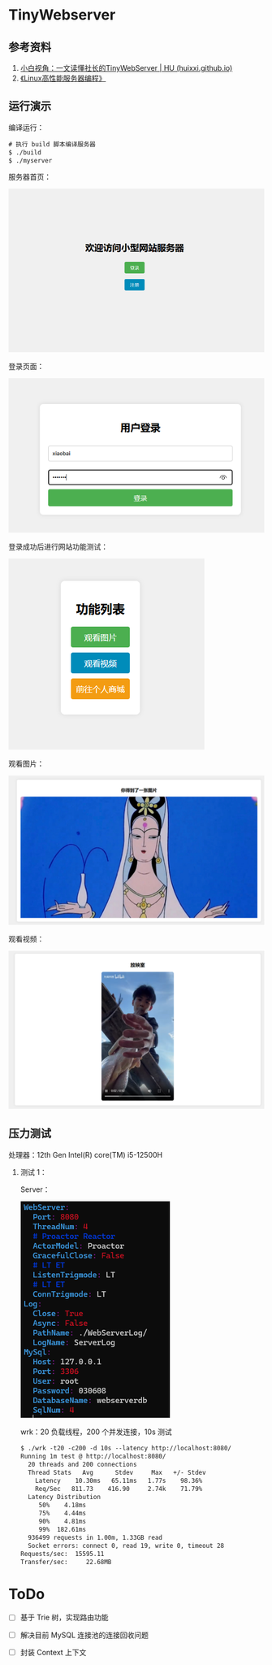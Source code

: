 # TinyWebserver

## 参考资料

1. [小白视角：一文读懂社长的TinyWebServer | HU (huixxi.github.io)](https://huixxi.github.io/2020/06/02/小白视角：一文读懂社长的TinyWebServer/#more)
2. [《Linux高性能服务器编程》](https://book.douban.com/subject/24722611/)



## 运行演示

编译运行：

```shell
# 执行 build 脚本编译服务器
$ ./build
$ ./myserver
```

服务器首页：

![image-20240727151544655](./tinywebserver.assets/image-20240727151544655.png)

登录页面：

![image-20240727151602796](./tinywebserver.assets/image-20240727151602796.png)

登录成功后进行网站功能测试：

![image-20240727151627417](./tinywebserver.assets/image-20240727151627417.png)

观看图片：

![image-20240727151638666](./tinywebserver.assets/image-20240727151638666.png)

观看视频：

![image-20240727151824728](./tinywebserver.assets/image-20240727151824728.png)

## 压力测试

处理器：12th Gen Intel(R) core(TM) i5-12500H

1. 测试 1：

   Server：

   ![image-20240727151746618](./tinywebserver.assets/image-20240727151746618.png)

   wrk：20 负载线程，200 个并发连接，10s 测试

   ```shell
   $ ./wrk -t20 -c200 -d 10s --latency http://localhost:8080/
   Running 1m test @ http://localhost:8080/
     20 threads and 200 connections
     Thread Stats   Avg      Stdev     Max   +/- Stdev
       Latency    10.30ms   65.11ms   1.77s    98.36%
       Req/Sec   811.73    416.90     2.74k    71.79%
     Latency Distribution
        50%    4.18ms
        75%    4.44ms
        90%    4.81ms
        99%  182.61ms
     936499 requests in 1.00m, 1.33GB read
     Socket errors: connect 0, read 19, write 0, timeout 28
   Requests/sec:  15595.11
   Transfer/sec:     22.68MB
   ```

# ToDo

- [ ] 基于 Trie 树，实现路由功能
- [ ] 解决目前 MySQL 连接池的连接回收问题
- [ ] 封装 Context 上下文

